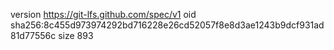 version https://git-lfs.github.com/spec/v1
oid sha256:8c455d973974292bd716228e26cd52057f8e8d3ae1243b9dcf931ad81d77556c
size 893
